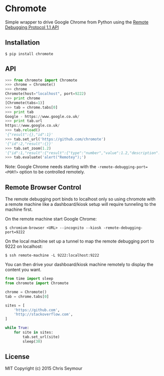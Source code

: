 # Chromote

Simple wrapper to drive Google Chrome from Python using the [Remote Debugging Protocol 1.1 API](https://developer.chrome.com/devtools/docs/protocol/1.1/index)

## Installation

    $ pip install chromote

## API

```python
>>> from chromote import Chromote
>>> chrome = Chromote()
>>> chrome
Chromote(host="localhost", port=9222)
>>> print chrome
[Chromote(tabs=1)]
>>> tab = chrome.tabs[0]
>>> print tab
Google - https://www.google.co.uk/
>>> print tab.url
https://www.google.co.uk/
>>> tab.reload()
'{"result":{},"id":1}'
>>> tab.set_url('https://github.com/chromote')
'{"id":2,"result":{}}'
>>> tab.set_zoom(1.2)
'{"id":1,"result":{"result":{"type":"number","value":1.2,"description":"1.2"},"wasThrown":false}}'
>>> tab.evaluate('alert("Remotey");')
```

Note: Google Chrome needs starting with the `-remote-debugging-port=<PORT>` option to be controlled remotely.

## Remote Browser Control

The remote debugging port binds to localhost only so using chromote with a remote
machine like a dashboard/kiosk setup will require tunneling to the machine first.

On the remote machine start Google Chrome:

    $ chromium-browser <URL> --incognito --kiosk -remote-debugging-port=9222

On the local machine set up a tunnel to map the remote debugging port to 9222 on localhost:

    $ ssh remote-machine -L 9222:localhost:9222

You can then drive your dashboard/kiosk machine remotely to display the content you want.

```python
from time import sleep
from chromote import Chromote

chrome = Chromote()
tab = chrome.tabs[0]

sites = [
    'https://github.com',
    'http://stackoverflow.com',
]

while True:
    for site in sites:
        tab.set_url(site)
        sleep(30)
```

## License

MIT Copyright (c) 2015 Chris Seymour
